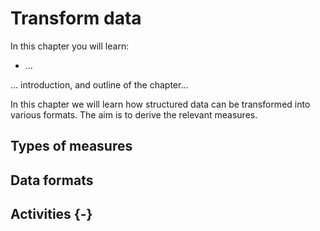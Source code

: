 
# Transform data

<div class="rmdkey">
<p>In this chapter you will learn:</p>
<ul>
<li>…</li>
</ul>
</div>

... introduction, and outline of the chapter...

In this chapter we will learn how structured data can be transformed into various formats. The aim is to derive the relevant measures. 


## Types of measures

## Data formats

## Activities {-}

